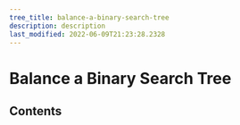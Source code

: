 ```yaml
---
tree_title: balance-a-binary-search-tree
description: description
last_modified: 2022-06-09T21:23:28.2328
---
```


# Balance a Binary Search Tree

## Contents
